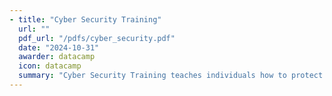 ```yaml
---
- title: "Cyber Security Training"
  url: ""
  pdf_url: "/pdfs/cyber_security.pdf"
  date: "2024-10-31"
  awarder: datacamp
  icon: datacamp
  summary: "Cyber Security Training teaches individuals how to protect systems, networks, and data from digital threats and attacks. The training covers topics such as identifying and preventing malware, phishing, ransomware, and other cyber threats. It also focuses on best practices for safeguarding personal and organizational data, securing networks, and responding to cyber incidents effectively. The goal is to develop skills to mitigate risks and enhance overall security awareness."
---
```

